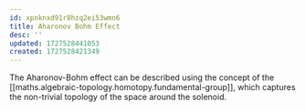 ```yaml
---
id: xpnknxd91r8hzq2ei53wmn6
title: Aharonov Bohm Effect
desc: ''
updated: 1727528441053
created: 1727528421349
---
```

The Aharonov-Bohm effect can be described using the concept of the [[maths.algebraic-topology.homotopy.fundamental-group]], which captures the non-trivial topology of the space around the solenoid.
